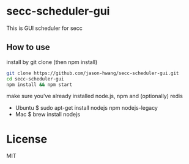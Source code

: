 # secc-scheduler-gui

This is GUI scheduler for secc

## How to use

install by git clone (then npm install)

```sh
git clone https://github.com/jason-hwang/secc-scheduler-gui.git
cd secc-scheduler-gui
npm install && npm start
```

make sure you've already installed node.js, npm and (optionally) redis
* Ubuntu $ sudo apt-get install nodejs npm nodejs-legacy
* Mac $ brew install nodejs

# License

MIT
